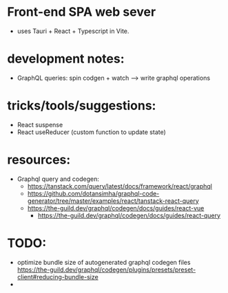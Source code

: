 # Front-end SPA web sever
- uses Tauri + React + Typescript in Vite. 

# development notes: 
- GraphQL queries: spin codgen + watch ⟶ write graphql operations

# tricks/tools/suggestions: 
- React suspense
- React useReducer (custom function to update state)

# resources: 
- Graphql query and codegen: 
  - https://tanstack.com/query/latest/docs/framework/react/graphql
  - https://github.com/dotansimha/graphql-code-generator/tree/master/examples/react/tanstack-react-query
  - https://the-guild.dev/graphql/codegen/docs/guides/react-vue
    - https://the-guild.dev/graphql/codegen/docs/guides/react-query

# TODO:
- optimize bundle size of autogenerated graphql codegen files https://the-guild.dev/graphql/codegen/plugins/presets/preset-client#reducing-bundle-size
- 
